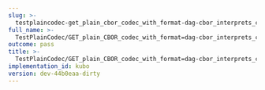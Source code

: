```yaml
---
slug: >-
  testplaincodec-get_plain_cbor_codec_with_format-dag-cbor_interprets_cbor_as_dag-*_variant_and_produces_expected_content-type_and_body-body
full_name: >-
  TestPlainCodec/GET_plain_CBOR_codec_with_format=dag-cbor_interprets_cbor_as_dag-*_variant_and_produces_expected_Content-Type_and_body/Body
outcome: pass
title: >-
  TestPlainCodec/GET_plain_CBOR_codec_with_format=dag-cbor_interprets_cbor_as_dag-*_variant_and_produces_expected_Content-Type_and_body/Body
implementation_id: kubo
version: dev-44b0eaa-dirty
---
```


